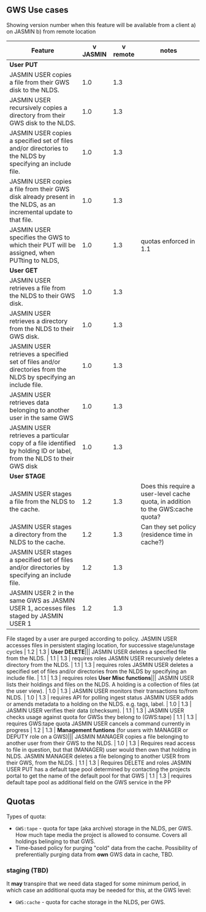 ## GWS Use cases

Showing version number when this feature will be available from a client a) on JASMIN b) from remote location

Feature | v JASMIN | v remote | notes
---|---|---|---
**User PUT**|||
JASMIN USER copies a file from their GWS disk to the NLDS.                                                                  | 1.0 | 1.3 | 
JASMIN USER recursively copies a directory from their GWS disk to the NLDS.                                                 | 1.0 | 1.3 | 
JASMIN USER copies a specified set of files and/or directories to the NLDS by specifying an include file.                   | 1.0 | 1.3 | 
JASMIN USER copies a file from their GWS disk already present in the NLDS, as an incremental update to that file.           | 1.0 | 1.3 | 
JASMIN USER specifies the GWS to which their PUT will be assigned, when PUTting to NLDS,                                    | 1.0 | 1.3 | quotas enforced in 1.1
**User GET**|||
JASMIN USER retrieves a file from the NLDS to their GWS disk.                                                               | 1.0 | 1.3 | 
JASMIN USER retrieves a directory from the NLDS to their GWS disk.                                                          | 1.0 | 1.3 | 
JASMIN USER retrieves a specified set of files and/or directories from the NLDS by specifying an include file.              | 1.0 | 1.3 | 
JASMIN USER retrieves data belonging to another user in the same GWS                                                        | 1.0 | 1.3 |
JASMIN USER retrieves a particular copy of a file identified by holding ID or label, from the NLDS to their GWS disk        | 1.0 | 1.3 | 
**User STAGE**|||
JASMIN USER stages a file from the NLDS to the cache.                                                                       | 1.2 | 1.3 | Does this require a user-level cache quota, in addition to the GWS:cache quota?
JASMIN USER stages a directory from the NLDS to the cache.                                                                  | 1.2 | 1.3 | Can they set policy (residence time in cache?)
JASMIN USER stages a specified set of files and/or directories by specifying an include file.                               | 1.2 | 1.3 | 
JASMIN USER 2 in the same GWS as JASMIN USER 1, accesses files staged by JASMIN USER 1                                      | 1.2 | 1.3 |
File staged by a user are purged according to policy.
JASMIN USER accesses files in persistent staging location, for successive stage/unstage cycles                              | 1.2 | 1.3 | 
**User DELETE**|||
JASMIN USER deletes a specified file from the NLDS.                                                                         | 1.1 | 1.3 | requires roles
JASMIN USER recursively deletes a directory from the NLDS.                                                                  | 1.1 | 1.3 | requires roles
JASMIN USER deletes a specified set of files and/or directories from the NLDS by specifying an include file.                | 1.1 | 1.3 | requires roles
**User Misc functions**|||
JASMIN USER lists their holdings and files on the NLDS.  A holding is a collection of files (at the user view).             | 1.0 | 1.3 |
JASMIN USER monitors their transactions to/from NLDS.                                                                       | 1.0 | 1.3 | requires API for polling ingest status
JASMIN USER adds or amends metadata to a holding on the NLDS. e.g. tags, label.                                             | 1.0 | 1.3 |
JASMIN USER verifies their data (checksum).                                                                                 | 1.1 | 1.3 |
JASMIN USER checks usage against quota for GWSs they belong to (GWS:tape)                                                   | 1.1 | 1.3 | requires GWS:tape quota
JASMIN USER cancels a command currently in progress                                                                         | 1.2 | 1.3 | 
**Management funtions** (for users with MANAGER or DEPUTY role on a GWS)|||
JASMIN MANAGER copies a file belonging to another user from their GWS to the NLDS.                                          | 1.0 | 1.3 | Requires read access to file in question, but that (MANAGER) user would then own that holding in NLDS.
JASMIN MANAGER deletes a file belonging to another USER from their GWS, from the NLDS.                                      | 1.1 | 1.3 | Requires DELETE and roles
JASMIN USER PUT has a default tape pool determined by contacting the projects portal to get the name of the default pool for that GWS | 1.1 | 1.3 | requires default tape pool as additional field on the GWS service in the PP

## Quotas

Types of quota:

- `GWS:tape` - quota for tape (aka archive) storage in the NLDS, per GWS. How much tape media the project is allowed to consume. Covers all holdings belinging to that GWS.
- Time-based policy for purging "cold" data from the cache. Possibility of preferentially purging data from **own** GWS data in cache, TBD.

### staging (TBD)
It **may** transpire that we need data staged for some minimum period, in which case an additional quota may be needed for this, at the GWS level:
- `GWS:cache` - quota for cache storage in the NLDS, per GWS.
